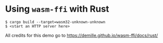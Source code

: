 # Using `wasm-ffi` with Rust

```
$ cargo build --target=wasm32-unknown-unknown
$ <start an HTTP server here>
```

All credits for this demo go to https://demille.github.io/wasm-ffi/docs/rust/
